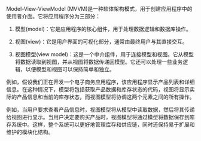 

Model-View-ViewModel (MVVM)是一种软体架构模式，用于创建应用程序中的使用者介面。它将应用程序分为三部分：

1. 模型(model)：它是应用程序的核心组件，用于处理数据逻辑和数据库操作。

2. 视图(view)：它是用户界面的可视化部分，通常由最终用户与其直接交互。

3. 视图模型(view model)：这是一个中介组件，用于连接模型和视图。它从模型将数据读取到视图，并从视图将数据传递回模型。它还可以处理一些业务逻辑，以便模型和视图可以保持简单和独立。

例如，假设我们正在开发一个电子商务应用程序，该应用程序显示产品列表和详细信息。在这种情况下，模型将包括获取产品数据和库存状态的代码，视图将显示实际的产品信息和当前的库存状态，而视图模型将协调这两个元素之间的所有操作。

例如，当用户要求查看产品信息时，视图模型将从模型中读取数据，然后将其传递给视图进行显示。当用户决定要购买产品时，视图模型将通过模型将数据保存到库存系统中。这样，整个系统可以更好地管理库存和供应链，同时还保持易于扩展和维护的模块化结构。